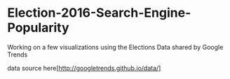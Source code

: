 # Election-2016-Search-Engine-Popularity

Working on a few visualizations using the Elections Data shared by Google Trends

data source here[http://googletrends.github.io/data/] 

